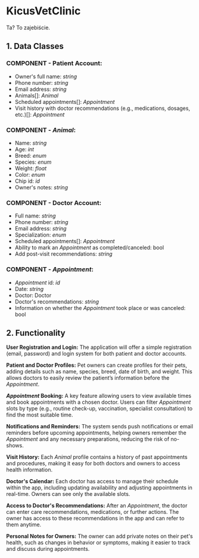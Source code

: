 # KicusVetClinic

Ta?
To zajebiście.

## 1. Data Classes

### COMPONENT - Patient Account:

- Owner's full name: *string*
- Phone number: *string*
- Email address: *string*
- Animals[]: *Animal*
- Scheduled appointments[]: *Appointment*
- Visit history with doctor recommendations (e.g., medications, dosages, etc.)[]: *Appointment*

### COMPONENT - *Animal*:

- Name: *string*
- Age: *int*
- Breed: *enum*
- Species: *enum*
- Weight: *float*
- Color: *enum*
- Chip id: *id*
- Owner's notes: *string*

### COMPONENT - Doctor Account:

- Full name: *string*
- Phone number: *string*
- Email address: *string*
- Specialization: *enum*
- Scheduled appointments[]: *Appointment*
- Ability to mark an *Appointment* as completed/canceled: bool
- Add post-visit recommendations: *string*

### COMPONENT - *Appointment*:

- *Appointment* id: *id*
- Date: *string*
- Doctor: Doctor
- Doctor's recommendations: *string*
- Information on whether the *Appointment* took place or was canceled: bool


## 2. Functionality

**User Registration and Login:** The application will offer a simple registration (email, password) and login system for both patient and doctor accounts.

**Patient and Doctor Profiles:** Pet owners can create profiles for their pets, adding details such as name, species, breed, date of birth, and weight. This allows doctors to easily review the patient’s information before the *Appointment*.

***Appointment* Booking:** A key feature allowing users to view available times and book appointments with a chosen doctor. Users can filter *Appointment* slots by type (e.g., routine check-up, vaccination, specialist consultation) to find the most suitable time.

**Notifications and Reminders:** The system sends push notifications or email reminders before upcoming appointments, helping owners remember the *Appointment* and any necessary preparations, reducing the risk of no-shows.

**Visit History:** Each *Animal* profile contains a history of past appointments and procedures, making it easy for both doctors and owners to access health information.

**Doctor's Calendar:** Each doctor has access to manage their schedule within the app, including updating availability and adjusting appointments in real-time. Owners can see only the available slots.

**Access to Doctor's Recommendations:** After an *Appointment*, the doctor can enter care recommendations, medications, or further actions. The owner has access to these recommendations in the app and can refer to them anytime.

**Personal Notes for Owners:** The owner can add private notes on their pet's health, such as changes in behavior or symptoms, making it easier to track and discuss during appointments.
